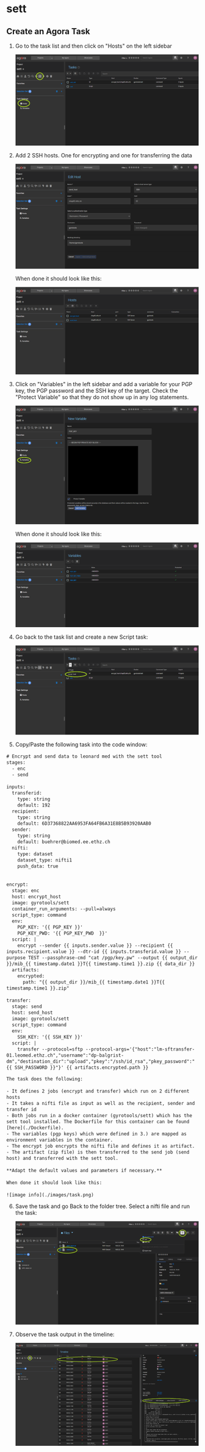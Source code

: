 # sett

## Create an Agora Task

1. Go to the task list and then click on "Hosts" on the left sidebar
 
    ![image info](./images/go_to_hosts.png)

2. Add 2 SSH hosts. One for encrypting and one for transferring the data

    ![image info](./images/add_host.png)

    When done it should look like this:

    ![image info](./images/hosts.png)

3. Click on "Variables" in the left sidebar and add a variable for your PGP key, the PGP password and the SSH key of the target. Check the "Protect Variable" so that they do not show up in any log statements. 

    ![image info](./images/add_variable.png)

    When done it should look like this:

    ![image info](./images/variables.png)

4. Go back to the task list and create a new Script task:

    ![image info](./images/new_script_task.png)

5. Copy/Paste the following task into the code window:

```
# Encrypt and send data to leonard med with the sett tool
stages:
  - enc   
  - send

inputs: 
  transferid: 
    type: string 
    default: 192  
  recipient: 
    type: string  
    default: 6D37368822AA6953FA64FB6A31E8B5B93920AAB0   
  sender: 
    type: string       
    default: buehrer@biomed.ee.ethz.ch  
  nifti:
    type: dataset
    dataset_type: nifti1                    
    push_data: true
  

encrypt:     
  stage: enc
  host: encrypt_host   
  image: gyrotools/sett  
  container_run_arguments: --pull=always     
  script_type: command
  env:    
    PGP_KEY: '{{ PGP_KEY }}'
    PGP_KEY_PWD: '{{ PGP_KEY_PWD  }}'
  script: |            
    encrypt --sender {{ inputs.sender.value }} --recipient {{ inputs.recipient.value }} --dtr-id {{ inputs.transferid.value }} --purpose TEST --passphrase-cmd "cat /pgp/key.pw" --output {{ output_dir }}/mib_{{ timestamp.date1 }}T{{ timestamp.time1 }}.zip {{ data_dir }}
  artifacts:
    encrypted:
      path: "{{ output_dir }}/mib_{{ timestamp.date1 }}T{{ timestamp.time1 }}.zip" 

transfer:  
  stage: send  
  host: send_host   
  image: gyrotools/sett  
  script_type: command
  env:    
    SSH_KEY: '{{ SSH_KEY }}' 
  script: |  
    transfer --protocol=sftp --protocol-args='{"host":"lm-sftransfer-01.leomed.ethz.ch","username":"dp-balgrist-dm","destination_dir":"upload","pkey":"/ssh/id_rsa","pkey_password":"{{ SSH_PASSWORD }}"}' {{ artifacts.encrypted.path }}    
```

    The task does the following:

    - It defines 2 jobs (encrypt and transfer) which run on 2 different hosts
    - It takes a nifti file as input as well as the recipient, sender and transfer id
    - Both jobs run in a docker container (gyrotools/sett) which has the sett tool installed. The Dockerfile for this container can be found [here](./Dockerfile).
    - The variables (pgp keys) which were defined in 3.) are mapped as environment variables in the container.
    - The encrypt job encrypts the nifti file and defines it as artifact. 
    - The artifact (zip file) is then transferred to the send job (send host) and transferred with the sett tool. 
            
    **Adapt the default values and parameters if necessary.**
    
    When done it should look like this:

    ![image info](./images/task.png)

6. Save the task and go Back to the folder tree. Select a nifti file and run the task:

    ![image info](./images/run_task.png)

7. Observe the task output in the timeline:

    ![image info](./images/timeline.png)
